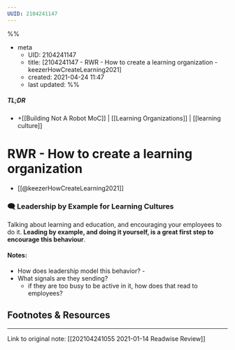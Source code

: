 ```yaml
---
UUID: 2104241147
---
```


%%
- meta
	- UID: 2104241147
	- title: [2104241147 - RWR - How to create a learning organization - keezerHowCreateLearning2021]
	- created: 2021-04-24 11:47
	- last updated: 
%%

##### TL;DR
- +[[Building Not A Robot MoC]] | [[Learning Organizations]] | [[learning culture]] 

# RWR - How to create a learning organization  
- [[@keezerHowCreateLearning2021]]


### 🗨️ Leadership by Example for Learning Cultures

Talking about learning and education, and encouraging your employees to do it. **Leading by example, and doing it yourself, is a great first step to encourage this behaviour**.

#### Notes:

- How does leadership model this behavior? - 
- What signals are they sending? 
	- if they are too busy to be active in it, how does that read to employees?

## Footnotes & Resources

---

Link to original note: [[202104241055 2021-01-14 Readwise Review]]